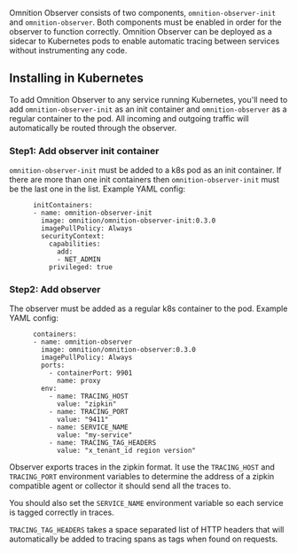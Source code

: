 Omnition Observer consists of two components, `omnition-observer-init` and `omnition-observer`. Both components must be enabled in order for the observer to function correctly. Omnition Observer can be deployed as a sidecar to Kubernetes pods to enable automatic tracing between services without instrumenting any code. 

## Installing in Kubernetes

To add Omnition Observer to any service running Kubernetes, you'll need to add `omnition-observer-init` as an init container and `omnition-observer` as a regular container to the pod. All incoming and outgoing traffic will automatically be routed through the observer.

### Step1: Add observer init container

`omnition-observer-init` must be added to a k8s pod as an init container.  If there are more than one init containers then `omnition-observer-init` must be the last one in the list. Example YAML config:

```
      initContainers:
      - name: omnition-observer-init
        image: omnition/omnition-observer-init:0.3.0
        imagePullPolicy: Always
        securityContext:
          capabilities:
            add:
            - NET_ADMIN
          privileged: true
```

### Step2: Add observer

The observer must be added as a regular k8s container to the pod. Example YAML config:

```
      containers:
      - name: omnition-observer
        image: omnition/omnition-observer:0.3.0
        imagePullPolicy: Always
        ports:
          - containerPort: 9901
            name: proxy
        env:
          - name: TRACING_HOST
            value: "zipkin"
          - name: TRACING_PORT
            value: "9411"
          - name: SERVICE_NAME
            value: "my-service"
          - name: TRACING_TAG_HEADERS
            value: "x_tenant_id region version"
```

Observer exports traces in the zipkin format. It use the `TRACING_HOST` and `TRACING_PORT` environment variables to determine the address of a zipkin compatible agent or collector it should send all the traces to. 

You should also set the `SERVICE_NAME` environment variable so each service is tagged correctly in traces.

`TRACING_TAG_HEADERS` takes a space separated list of HTTP headers that will automatically be added to tracing spans as tags when found on requests.

